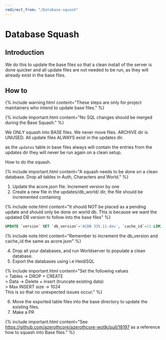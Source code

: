 ```yaml
---
redirect_from: "/Database-squash"
---
```


# Database Squash

## Introduction

We do this to update the base files so that a clean install of the server is done quicker and all update files are not needed to be run, as they will already exist in the base files.

## How to

{% include warning.html content="These steps are only for project maintainers who intend to update base files." %}

{% include important.html content="No SQL changes should be merged during the Base Squash." %}

We ONLY squash into BASE files. We never move files.
ARCHIVE dir is UNUSED.
All update files ALWAYS exist in the updates dir.

as the `updates` table in base files always will contain the entries from the updates dir they will never be run again on a clean setup. 

How to do the squash.

{% include important.html content="A squash needs to be done on a clean database. Drop all tables in Auth, Characters and World." %}

1. Update the acore.json file. Increment version by one
2. Create a new file in the updates/db_world/ dir, the file should be incremented containing

{% include note.html content="It should NOT be placed as a pending update and should only be done on world db. This is because we want the updated DB version to follow into the base files" %}

```sql
UPDATE `version` SET `db_version`='ACDB 335.11-dev', `cache_id`=11 LIMIT 1;
```
{% include note.html content="Remember to increment the db_version and cache_id the same as acore.json" %}

4. Drop all your databases, and run Worldserver to populate a clean database.
5. Export the databases using i.e HeidiSQL

{% include important.html content="Set the following values
</br>> Tables -> DROP + CREATE
</br>> Data -> Delete + insert (truncate existing data)
</br>> Max INSERT size -> 1024
</br>This is so that no unexpected issues occur." %}

6. Move the exported table files into the base directory to update the existing files.
7. Make a PR

{% include important.html content="See https://github.com/azerothcore/azerothcore-wotlk/pull/18197 as a reference how to squash into Base files." %}
